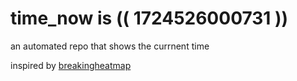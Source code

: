 # time_now is (( 1724526000731 ))

an automated repo that shows the currnent time

inspired by [breakingheatmap](https://github.com/breakingheatmap/breakingheatmap)